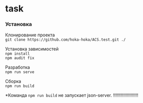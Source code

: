# task

### Установка

Клонирование проекта  
`git clone https://github.com/hoka-hoka/ACS.test.git ./`

Установка зависимостей  
`npm install`  
`npm audit fix`

Разработка  
`npm run serve`

Сборка  
`npm run build`

*Команда `npm run build` не запускает json-server. !!!!!!!!!!!!!!!!!!!!
